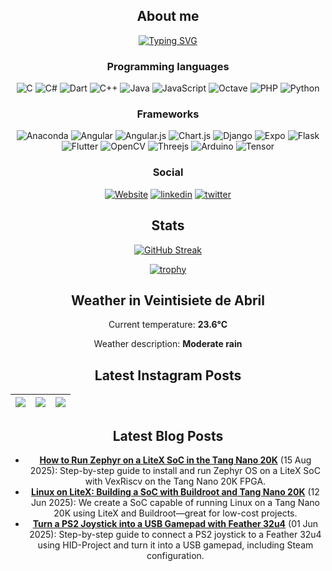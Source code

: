<div align="center">
  
## About me
  
[![Typing SVG](https://readme-typing-svg.herokuapp.com?color=%2336BCF7&center=true&multiline=true&width=420&height=100&lines=Hi!+my+name+is+Fabian;I+am+mechatronics+engineer;from+Costa+Rica)](https://github.com/SantaCRC)

### Programming languages
  ![C](https://img.shields.io/badge/c-%2300599C.svg?style=for-the-badge&logo=c&logoColor=white)
  ![C#](https://img.shields.io/badge/c%23-%23239120.svg?style=for-the-badge&logo=c-sharp&logoColor=white)
![Dart](https://img.shields.io/badge/dart-%230175C2.svg?style=for-the-badge&logo=dart&logoColor=white)
![C++](https://img.shields.io/badge/c++-%2300599C.svg?style=for-the-badge&logo=c%2B%2B&logoColor=white)
![Java](https://img.shields.io/badge/java-%23ED8B00.svg?style=for-the-badge&logo=java&logoColor=white)
![JavaScript](https://img.shields.io/badge/javascript-%23323330.svg?style=for-the-badge&logo=javascript&logoColor=%23F7DF1E)
![Octave](https://img.shields.io/badge/OCTAVE-darkblue?style=for-the-badge&logo=octave&logoColor=fcd683)
  ![PHP](https://img.shields.io/badge/php-%23777BB4.svg?style=for-the-badge&logo=php&logoColor=white)
  ![Python](https://img.shields.io/badge/python-3670A0?style=for-the-badge&logo=python&logoColor=ffdd54)

  ### Frameworks
  ![Anaconda](https://img.shields.io/badge/Anaconda-%2344A833.svg?style=for-the-badge&logo=anaconda&logoColor=white)
  ![Angular](https://img.shields.io/badge/angular-%23DD0031.svg?style=for-the-badge&logo=angular&logoColor=white)
  ![Angular.js](https://img.shields.io/badge/angular.js-%23E23237.svg?style=for-the-badge&logo=angularjs&logoColor=white)
  ![Chart.js](https://img.shields.io/badge/chart.js-F5788D.svg?style=for-the-badge&logo=chart.js&logoColor=white)
  ![Django](https://img.shields.io/badge/django-%23092E20.svg?style=for-the-badge&logo=django&logoColor=white)
  ![Expo](https://img.shields.io/badge/expo-1C1E24?style=for-the-badge&logo=expo&logoColor=#D04A37)
  ![Flask](https://img.shields.io/badge/flask-%23000.svg?style=for-the-badge&logo=flask&logoColor=white)
![Flutter](https://img.shields.io/badge/Flutter-%2302569B.svg?style=for-the-badge&logo=Flutter&logoColor=white)
  ![OpenCV](https://img.shields.io/badge/opencv-%23white.svg?style=for-the-badge&logo=opencv&logoColor=white)
![Threejs](https://img.shields.io/badge/threejs-black?style=for-the-badge&logo=three.js&logoColor=white)
![Arduino](https://img.shields.io/badge/-Arduino-00979D?style=for-the-badge&logo=Arduino&logoColor=white)
  ![Tensor](https://img.shields.io/badge/TensorFlow-FF6F00?style=for-the-badge&logo=TensorFlow&logoColor=white)
  
  ### Social
  [![Website](https://img.shields.io/badge/website-000000?style=for-the-badge&logo=About.me&logoColor=white)](https://fabianalvarez.dev)
    [![linkedin](https://img.shields.io/badge/LinkedIn-0077B5?style=for-the-badge&logo=linkedin&logoColor=white)](https://www.linkedin.com/in/fabian-a-alvarez/)
   [![twitter](https://img.shields.io/badge/Twitter-1DA1F2?style=for-the-badge&logo=twitter&logoColor=white)](https://twitter.com/_SantaCRC_)

## Stats
[![GitHub Streak](http://github-readme-streak-stats.herokuapp.com?user=SantaCRC&theme=buefy-dark&hide_border=true&date_format=M%20j%5B%2C%20Y%5D&background=DD272700)](https://github.com/SantaCRC)
  
  [![trophy](https://github-profile-trophy.vercel.app/?username=santacrc&theme=discord&no-bg=true&no-frame=true&rank=SECRET,SSS,SS,S,AAA,AA,A,B,C&column=3)](https://github.com/SantaCRC)

## Weather in Veintisiete de Abril

Current temperature: **23.6°C**

Weather description: **Moderate rain**


## Latest Instagram Posts

 [![](https://scontent-ams4-1.cdninstagram.com/v/t51.75761-15/485056191_17869761531333196_6785709629826891386_n.jpg?stp=dst-jpg_e35_tt6&_nc_cat=102&ccb=1-7&_nc_sid=18de74&_nc_ohc=keMygYBoUuUQ7kNvwHZrbgk&_nc_oc=AdmI5kaTcoPY431-Bde1N1Dpk5nuDbbTn_cNjrvwZu4FLmtSlR2EWCut_Ryzlng6Ve4&_nc_zt=23&_nc_ht=scontent-ams4-1.cdninstagram.com&edm=ANo9K5cEAAAA&_nc_gid=LuvP2tWTzfxHNTiH86-L7Q&oh=00_AfWJf28vlLxAYRMKPVVJjLVk7iaV7Fou-nzxY-QFXLRTdg&oe=68A0304A)](https://www.instagram.com/p/DHRbzu2PhqM/) | [![](https://scontent-ams2-1.cdninstagram.com/v/t51.75761-15/477027277_17864839659333196_5748038681958282218_n.jpg?stp=dst-jpg_e35_tt6&_nc_cat=108&ccb=1-7&_nc_sid=18de74&_nc_ohc=5qQ7356NsT8Q7kNvwHb7-55&_nc_oc=AdmoXh2lghIj_glOwwpbpyE-MXzuBgYBOO2bb1VtkRNycMtS61DkhmjRnyj77c_4I5I&_nc_zt=23&_nc_ht=scontent-ams2-1.cdninstagram.com&edm=ANo9K5cEAAAA&_nc_gid=LuvP2tWTzfxHNTiH86-L7Q&oh=00_AfUHAZUyGOKE4dWrHokjDN8ulmj1uGGZHNGIOwr9-13FRA&oe=68A04008)](https://www.instagram.com/p/DF20iQbNaka/) | [![](https://scontent-ams2-1.cdninstagram.com/v/t51.75761-15/476187601_17863825443333196_5514719155673675142_n.jpg?stp=dst-jpg_e35_tt6&_nc_cat=100&ccb=1-7&_nc_sid=18de74&_nc_ohc=QgNb-p-XfZEQ7kNvwE1huSg&_nc_oc=AdlDlSMHdV25JwnWBvhXDzGHXBte_OsNkAkRYgPMo9q0JOrMzGf4Ej3-7TWa9IwIQwo&_nc_zt=23&_nc_ht=scontent-ams2-1.cdninstagram.com&edm=ANo9K5cEAAAA&_nc_gid=LuvP2tWTzfxHNTiH86-L7Q&oh=00_AfUOi8oJ4enXIDFtxDCQ2D4vB3exqMuFjyxURmjKdcpi-Q&oe=68A04AF3)](https://www.instagram.com/p/DFjHNQ8SbVh/) |
|--- | --- | --- |
## Latest Blog Posts

- **[How to Run Zephyr on a LiteX SoC in the Tang Nano 20K](http://fabianalvarez.dev/posts/litex/zephyr/)** (15 Aug 2025): Step-by-step guide to install and run Zephyr OS on a LiteX SoC with VexRiscv on the Tang Nano 20K FPGA.
- **[Linux on LiteX: Building a SoC with Buildroot and Tang Nano 20K](http://fabianalvarez.dev/posts/litex/linux-on-litex/)** (12 Jun 2025): We create a SoC capable of running Linux on a Tang Nano 20K using LiteX and Buildroot—great for low-cost projects.
- **[Turn a PS2 Joystick into a USB Gamepad with Feather 32u4](http://fabianalvarez.dev/posts/feather-joystick/)** (01 Jun 2025): Step-by-step guide to connect a PS2 joystick to a Feather 32u4 using HID-Project and turn it into a USB gamepad, including Steam configuration.
